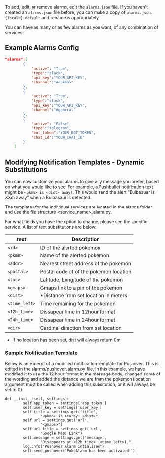 To add, edit, or remove alarms, edit the `alarms.json` file. If you haven't created an `alarms.json` file before, you can make a copy of `alarms.json.{locale}.default` and rename is appropriately.

You can have as many or as few alarms as you want, of any combination of services. 

## Example Alarms Config

```json
"alarms":[
		{
			"active": "True",
			"type":"slack",
			"api_key":"YOUR_API_KEY",
			"channel":"#<pkmn>"
		},
		{
			"active": "True",
			"type":"slack",
			"api_key":"YOUR_API_KEY",
			"channel":"#general"
		},
		{
			"active": "False",
			"type":"telegram",
			"bot_token":"YOUR_BOT_TOKEN",
			"chat_id":"YOUR_CHAT_ID"
		}
	]
```

## Modifying Notification Templates - Dynamic Substitutions
You can now customize your alarms to give any message you prefer, based on what you would like to see. For example, a Pushbullet notification text might be `<pkmn> is <dist> away!`. This would send the alert "Bulbasuar is XXm away" when a Bulbasaur is detected.

The templates for the individual services are located in the alarms folder and use the file structure &lt;service_name&gt;_alarm.py.  

For what fields you have the option to change, please see the specific service.  A list of text substitutions are below:

| text           | Description                            |
| -------------- |----------------------------------------|
| `<id>`         | ID of the alerted pokemon              |
| `<pkmn>`       | Name of the alerted pokemon            |
| `<addr>`       | Nearest street address of the pokemon  |
| `<postal>`     | Postal code of of the pokemon location |
| `<loc>`        | Latitude, Longitude of the pokemon     |
| `<gmaps>`      | Gmaps link to a pin of the pokemon     |
| `<dist>`       | *Distance from set location in meters  |
| `<time_left>`  | Time remaining for the pokemon         |
| `<12h_time>`   | Dissapear time in 12hour format        |
| `<24h_time>`   | Dissapear time in 24hour format        |
| `<dir>`        | Cardinal direction from set location   |
* If no location has been set, dist will always return 0m

### Sample Notification Template

Below is an excerpt of a modified notification template for Pushover.  This is edited in the alarms/pushover_alarm.py file.  In this example, we have modified it to use the 12 hour format in the message body, changed some of the wording and added the distance we are from the pokemon (location argument must be called when adding this subsitution, or it will always be set to 0).

```
def __init__(self, settings):
        self.app_token = settings['app_token']
        self.user_key = settings['user_key']
        self.title = settings.get('title',
                "<pkmn> is nearby: <dist>")
        self.url = settings.get('url',
                "<gmaps>")
        self.url_title = settings.get('url',
                "Google Maps Link")
        self.message = settings.get('message',
                "Disappears at <12h_time> (<time_left>).")
        log.info("Pushover Alarm intialized")
        self.send_pushover("PokeAlarm has been activated!")
```